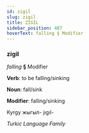 ```yaml
---
id: zigil
slug: zigil
title: ZİGİL
sidebar_position: 487
hoverText: falling § Modifier
---
```


### zigil

*falling* **§** Modifier

**Verb**: to be falling/sinking

**Noun**: fall/sink

**Modifier**: falling/sinking

Kyrgy жыгыл- jıgıl- 

*Turkic Language Family*